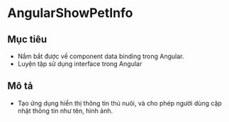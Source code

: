 # AngularShowPetInfo

## Mục tiêu
- Nắm bắt được về component data binding trong Angular.
- Luyện tập sử dụng interface trong Angular
## Mô tả
- Tạo ứng dụng hiển thị thông tin thú nuôi, và cho phép người dùng cập nhật thông tin như tên, hình ảnh.

